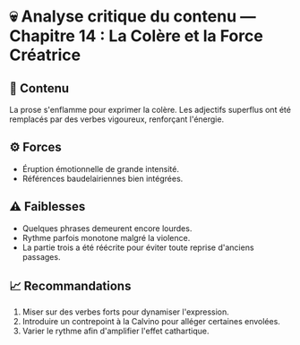 # 💀 Analyse critique du contenu — Chapitre 14 : La Colère et la Force Créatrice

## 🧠 Contenu
La prose s'enflamme pour exprimer la colère. Les adjectifs superflus ont été remplacés par des verbes vigoureux, renforçant l'énergie.

## ⚙️ Forces
- Éruption émotionnelle de grande intensité.
- Références baudelairiennes bien intégrées.

## ⚠️ Faiblesses
- Quelques phrases demeurent encore lourdes.
- Rythme parfois monotone malgré la violence.
- La partie trois a été réécrite pour éviter toute reprise d'anciens passages.

## 📈 Recommandations
1. Miser sur des verbes forts pour dynamiser l'expression.
2. Introduire un contrepoint à la Calvino pour alléger certaines envolées.
3. Varier le rythme afin d'amplifier l'effet cathartique.
